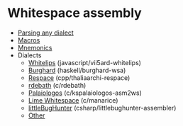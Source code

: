 # Whitespace assembly

- [Parsing any dialect](parsing.md)
- [Macros](macros.md)
- [Mnemonics](mnemonics.md)
- Dialects
  - [Whitelips](whitelips.md) (javascript/vii5ard-whitelips)
  - [Burghard](burghard.md) (haskell/burghard-wsa)
  - [Respace](respace.md) (cpp/thaliaarchi-respace)
  - [rdebath](rdebath.md) (c/rdebath)
  - [Palaiologos](palaiologos.md) (c/kspalaiologos-asm2ws)
  - [Lime Whitespace](limews.md) (c/manarice)
  - [littleBugHunter](littlebughunter.md) (csharp/littlebughunter-assembler)
  - [Other](other_dialects.md)
